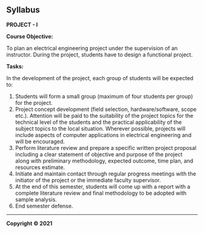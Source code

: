 ## Syllabus

**PROJECT - I**

**Course Objective:**

To plan an electrical engineering project under the supervision of an instructor. During the project, students have to design a functional project.

**Tasks:**

In the development of the project, each group of students will be expected to:

1. Students will form a small group (maximum of four students per group) for the project.
2. Project concept development (field selection, hardware/software, scope etc.). Attention will be paid to the suitability of the project topics for the technical level of the students and the practical applicability of the subject topics to the local situation. Wherever possible, projects will include aspects of computer applications in electrical engineering and will be encouraged.
3. Perform literature review and prepare a specific written project proposal including a clear statement of objective and purpose of the project along with preliminary methodology, expected outcome, time plan, and resources estimate.
4. Initiate and maintain contact through regular progress meetings with the initiator of the project or the immediate faculty supervisor.
5. At the end of this semester, students will come up with a report with a complete literature review and final methodology to be adopted with sample analysis.
6. End semester defense.

---

**Copyright © 2021** 
